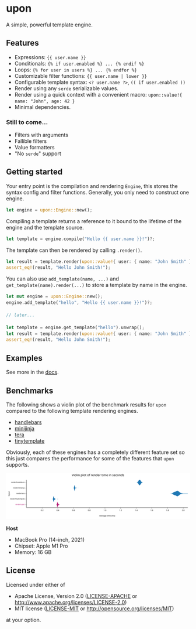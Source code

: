 # upon

A simple, powerful template engine.

## Features

- Expressions: `{{ user.name }}`
- Conditionals: `{% if user.enabled %} ... {% endif %}`
- Loops: `{% for user in users %} ... {% endfor %}`
- Customizable filter functions: `{{ user.name | lower }}`
- Configurable template syntax: `<? user.name ?>`, `(( if user.enabled ))`
- Render using any `serde` serializable values.
- Render using a quick context with a convenient macro:
  `upon::value!{ name: "John", age: 42 }`
- Minimal dependencies.

### Still to come...

- Filters with arguments
- Fallible filters
- Value formatters
- "No `serde`" support

## Getting started

Your entry point is the compilation and rendering `Engine`, this stores the
syntax config and filter functions. Generally, you only need to construct one
engine.

```rust
let engine = upon::Engine::new();
```

Compiling a template returns a reference to it bound to the lifetime of the
engine and the template source.

```rust
let template = engine.compile("Hello {{ user.name }}!")?;
```

The template can then be rendered by calling `.render()`.

```rust
let result = template.render(upon::value!{ user: { name: "John Smith" }})?;
assert_eq!(result, "Hello John Smith!");
```

You can also use `add_template(name, ...)` and `get_template(name).render(...)`
to store a template by name in the engine.

```rust
let mut engine = upon::Engine::new();
engine.add_template("hello", "Hello {{ user.name }}!")?;

// later...

let template = engine.get_template("hello").unwrap();
let result = template.render(upon::value!{ user: { name: "John Smith" }})?;
assert_eq!(result, "Hello John Smith!");
```

## Examples

See more in the [docs](https://docs.rs/upon/latest/upon/#examples).

## Benchmarks

The following shows a violin plot of the benchmark results for `upon` compared
to the following template rendering engines.
- [handlebars](https://crates.io/crates/handlebars)
- [minijinja](https://crates.io/crates/minijinja)
- [tera](https://crates.io/crates/tera)
- [tinytemplate](https://crates.io/crates/tinytemplate)

Obviously, each of these engines has a completely different feature set so this
just compares the performance for some of the features that `upon` supports.

![Violin plot of benchmark results](./benches/results/violin.svg)

**Host**
- MacBook Pro (14-inch, 2021)
- Chipset: Apple M1 Pro
- Memory: 16 GB

## License

Licensed under either of

- Apache License, Version 2.0 ([LICENSE-APACHE](LICENSE-APACHE) or
  http://www.apache.org/licenses/LICENSE-2.0)
- MIT license ([LICENSE-MIT](LICENSE-MIT) or http://opensource.org/licenses/MIT)

at your option.
